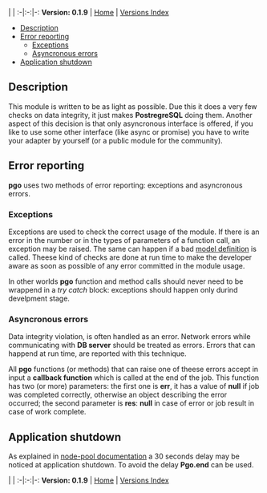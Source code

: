 
 | |
:-|:-:|-:
__Version: 0.1.9__ | [Home](Home.md) | [Versions Index](https://bitbucket.org/cicci/node-postgres-orm/src/master/doc/Index.md)

- [Description](#markdown-header-description)
- [Error reporting](#markdown-header-error-reporting)
    - [Exceptions](#markdown-header-exceptions)
    - [Asyncronous errors](#markdown-header-asyncronous-errors)
- [Application shutdown](#markdown-header-application-shutdown)

[comment]: <> (doc begin)
## Description

This module is written to be as light as possible.
Due this it does a very few checks on data integrity, it just makes __PostregreSQL__ doing them.
Another aspect of this decision is that only asyncronous interface is offered, if you like to use
some other interface (like async or promise) you have to write your adapter by yourself (or a public
module for the community).

## Error reporting

__pgo__ uses two methods of error reporting: exceptions and asyncronous errors.

### Exceptions

Exceptions are used to check the correct usage of the module. If there is an error in the number or in
the types of parameters of a function call, an exception may be raised. The same can happen if a bad
[model definition](ModelsDefinition.md) is called.
Theese kind of checks are done at run time to make the developer aware as soon as possible of any
error committed in the module usage.

In other worlds __pgo__ function and method calls should never need to be wrappend in a _try catch_
block: exceptions should happen only durind develpment stage.

### Asyncronous errors

Data integrity violation, is often handled as an error. Network errors while communicating with __DB
server__ should be treated as errors. Errors that can happend at run time, are reported with this
technique.

All __pgo__ functions (or methods) that can raise one of theese errors accept in input a __callback
function__ which is called at the end of the job. This function has two (or more) parameters: the
first one is __err__, it has a value of __null__ if job was completed correctly, otherwise an object
describing the error occurred; the second parameter is __res__: __null__ in case of error or job
result in case of work complete.

## Application shutdown

As explained in
[node-pool documentation](https://github.com/coopernurse/node-pool#step-3---drain-pool-during-shutdown-optional)
a 30 seconds delay may be noticed at application shutdown. To avoid the delay __Pgo.end__ can be
used.

[comment]: <> (doc end)

 | |
:-|:-:|-:
__Version: 0.1.9__ | [Home](Home.md) | [Versions Index](https://bitbucket.org/cicci/node-postgres-orm/src/master/doc/Index.md)
